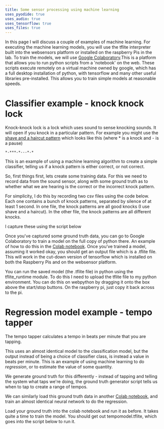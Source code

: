 ```yaml
---
title: Some sensor processing using machine learning
uses_pyodide: true
uses_audio: true
uses_tensorflow: true
uses_files: true
---
```

In this page I will discuss a couple of examples of machine learning. For executing the machine learning models, you will use the tflite interpreter built into the websensors platform or installed on the raspberry Pis in the lab. To train the models, we will use [Google Colaboratory](https://colab.research.google.com/?utm_source=scs-index).This is a platform that allows you to run python scripts from a 'notebook' on the web. These scripts execute remotely on a virtual machine owned by google, which has a full desktop installation of python, with tensorflow and many other useful libraries pre-installed. This allows you to train simple models at reasonable speeds.

# Classifier example - knock knock lock

Knock-knock lock is a lock which uses sound to sense knocking sounds. It will open if you knock in a particular pattern. For example you might use the [shave and a haircut pattern](https://en.wikipedia.org/wiki/Shave_and_a_Haircut) which looks like this (where * is a knock and - is a pause)


```
*-***-*---*-*
```

This is an example of using a machine learning algorithm to create a simple classifier, telling us if a knock pattern is either correct, or not correct.

So, first things first, lets create some training data. For this we need to record data from the sound sensor, along with some ground truth as to whether what we are hearing is the correct or the incorrect knock pattern.

For simplicity, I do this by recording two csv files using the code below. Each one contains a bunch of knock patterns, separated by silence of at least 1 second. In one file, the knock patterns are all good knocks (I use shave and a haircut). In the other file, the knock patterns are all different knocks.

I capture these using the script below

<script>
makePyodideBox({
    codeString:`
import sensors
import time
# for raspberry pi, we put the sound sensor on pin A0
sensors.set_pins({"sound":0})

RECORDING_TYPE_GAP=0
RECORDING_TYPE_GOOD=1
RECORDING_TYPE_BAD=2

# set this to good or bad before you run the script
RECORDING_TYPE = RECORDING_TYPE_GOOD
# threshold between silence and start of a knock pattern - this may need to be different if you're on raspberry pi
SILENCE_LEVEL=128

ground_truth=0
last_loud_time=None
print("time","sound level","ground truth",sep=',')
while True:
    snd_level=sensors.sound.get_level()
    cur_time=time.time()
    if snd_level>SILENCE_LEVEL:
        last_loud_time=cur_time
        if ground_truth==0:
            # a noise, this is the start of a knock
            ground_truth=RECORDING_TYPE
    if ground_truth!=0 and snd_level<SILENCE_LEVEL:
        # silence for more than one second is the end of a pattern
        if cur_time-last_loud_time>1:
            ground_truth=0
    print(cur_time,snd_level,ground_truth,sep=',')
    time.sleep(0.01) # 100th of a second
`  ,hasConsole:true,hasGraph:true,showCode:true,editable:true,showFileButtons:true,caption:"Capture ground truth datasets using this script"})
</script>

Once you've captured some ground truth data, you can go to Google Colaboratory to train a model on the full copy of python there. An example of how to do this in the [Colab notebook](https://colab.research.google.com/github/joemarshall/websensors/blob/main/assets/python/KnockLock.ipynb). Once you've trained a model, assuming it worked okay, you should get an output file which is a .tflite file. This will work in the cut-down version of tensorflow which is installed on both the Raspberry Pis and on the websensor platform.

You can run the saved model (the .tflite file) in python using the tflite_runtime module. To do this I need to upload the tflite file to my python environment. You can do this on webpython by dragging it onto the box above the start/stop buttons. On the raspberry pi, just copy it back across to the pi.

<script>
makePyodideBox({
    codeString:`
import sensors
import time
import numpy as np
from tflite_runtime.interpreter import Interpreter

# for raspberry pi, we put the sound sensor on pin A0
sensors.set_pins({"sound":0})

# threshold between silence and start of a knock pattern - this may need to be different if you're on raspberry pi
SILENCE_LEVEL=128

tflite_model=Interpreter(model_path="model.tflite")

def check_unlock(sensor_data):
    global tflite_model
    # make the knock pattern be a fixed length 
    sensor_np=np.array(sensor_data)
    # trim silence off the end
    last_sound_pos=np.argmax(np.flip(sensor_np)>128)
    sensor_np=sensor_np[:-last_sound_pos]
    sensor_np=sensor_np-np.min(sensor_np) # min is now zero
    max_sensor=np.max(sensor_np)
    if max_sensor>0:
        sensor_np=sensor_np/max_sensor # max is now one
    # resample it to 512 samples long
    x_out_positions=np.linspace(0,512,512)
    x_original=np.linspace(0,512,len(sensor_np))
    sensor_resampled=np.interp(x_out_positions,x_original,sensor_np)
    # make it have 2 axes - time point, sensor, because this is what tensorflow expects
    sensor_resampled=np.expand_dims(sensor_resampled,-1)
    r=tflite_model.get_signature_runner()
    result=r(x=sensor_resampled.tolist())
    # get the first result no matter what the name of the output is
    first_key=next(iter(result.keys()))
    result=result[first_key][0]

    if(result[1]>result[0]):
        return False
    else:
        return True

current_knock_array=[]

in_knock=0
last_loud_time=None
print("time","sound level")
while True:
    snd_level=sensors.sound.get_level()
    cur_time=time.time()
    if snd_level>SILENCE_LEVEL:
        last_loud_time=cur_time
        if in_knock==0:
            # a noise, this is the start of a knock
            current_knock_array=[]
            in_knock=1
    if in_knock!=0 and snd_level<SILENCE_LEVEL:
        # silence for more than one second is the end of a pattern - now run the model on it        
        if cur_time-last_loud_time>1:
            in_knock=0
            # trim silence off the end of the current knock array
            if check_unlock(current_knock_array):
                print("Unlocked okay")
                time.sleep(5)
            else:
                print("Bad knock pattern")
                time.sleep(2)
    if in_knock:
        current_knock_array.append(snd_level)
    print(cur_time,snd_level,sep=',')
    time.sleep(0.01) # 100th of a second
`  ,hasConsole:true,hasGraph:true,showCode:true,editable:true,showFileButtons:true,hasUploadBox:true,caption:"This script does the unlock implementation by using the pretrained model you created above."})
</script>

# Regression model example - tempo tapper

The tempo tapper calculates a tempo in beats per minute that you are tapping. 

This uses an almost identical model to the classification model, but the output instead of being a choice of classifier class, is instead a value in beats per minute. This is an example of using machine learning to do *regression*, or to estimate the value of some quantity.

We generate ground truth for this differently - instead of tapping and telling the system what taps we're doing, the ground truth generator script tells us when to tap to create a range of tempos.

<script>
makePyodideBox({
    codeString:`
import sensors
import time
import random
from collections import deque

# for raspberry pi, we put the sound sensor on pin A0
sensors.set_pins({"sound":0})

last_beat_times=deque(maxlen=4)

print("is_beat","time","sound level","ground truth",sep=',')
# start off by outputting 120bpm tick
beat_tempo=120
next_beat_time=time.time()+(60/beat_tempo)
tempo_change_beats=4
ground_truth_tempo=0
while True:
    snd_level=sensors.sound.get_level()
    cur_time=time.time()
    if cur_time>=next_beat_time:
        is_beat=111
        if len(last_beat_times)==4:
            # calculate the bpm based on the time for previous 4 beats 
            ground_truth_tempo= (60*4)/(cur_time-last_beat_times[0])
        last_beat_times.append(next_beat_time)
        next_beat_time+=(60/beat_tempo)
        tempo_change_beats-=1
        if tempo_change_beats==0:
            # tempos from 60-180 only here
            beat_tempo=(random.random()*120.0)+60
            tempo_change_beats=8
    else:
        is_beat=0
    print(is_beat,cur_time,snd_level,ground_truth_tempo,sep=',')
    time.sleep(0.01) # 100th of a second
`  ,hasConsole:true,hasGraph:true,showCode:true,editable:true,showFileButtons:true,caption:"Capture ground truth datasets using this script"})
</script>

We can similarly load this ground truth data in another [Colab notebook](https://colab.research.google.com/github/joemarshall/websensors/blob/main/assets/python/Tempo_tapper.ipynb), and train an almost identical neural network to do the regression.

Load your ground truth into the colab notebook and run it as before. It takes quite a time to train the model. You should get out tempomodel.tflite, which goes into the script below to run it.

<script>
makePyodideBox({
    codeString:`

import sensors
import time
import numpy as np
import graphs
from collections import deque

from tflite_runtime.interpreter import Interpreter

# for raspberry pi, we put the sound sensor on pin A0
sensors.set_pins({"sound":0})

tflite_model=Interpreter(model_path="tempomodel.tflite")

sensor_history=deque(maxlen=512)

def get_tempo(sensor_data):
    global tflite_model
    sensor_np=np.array(sensor_data)
    # scale the data so it isn't too big (same as the colab does)
    sensor_np=sensor_np/512.0
    # make it have 2 axes - time point, sensor, because this is what tensorflow expects
    sensor_np=np.expand_dims(sensor_np,-1)
    r=tflite_model.get_signature_runner()
    result=r(x=sensor_np.tolist())
    # get the first result no matter what the name of the output is
    first_key=next(iter(result.keys()))
    result=result[first_key][0]
    return result

graphs.set_style("sound","rgb(0,0,0)",0,1024)
graphs.set_style("tempo","rgb(255,0,0)",0,200,subgraph_y=1)
    
cur_tempo=0
print("time","sound level","tempo",sep=',')
while True:
    snd_level=sensors.sound.get_level()
    cur_time=time.time()
    sensor_history.append(snd_level)
    if len(sensor_history)==512:
        cur_tempo=get_tempo(sensor_history)
    print(cur_time,snd_level,cur_tempo,sep=',')
    graphs.on_value("sound",snd_level)
    graphs.on_value("tempo",cur_tempo)
    time.sleep(0.01) # 100th of a second
`  ,hasConsole:true,hasGraph:true,showCode:true,editable:true,showFileButtons:true,hasUploadBox:true,caption:"This script does the tempo tap implementation by using the pretrained model you created above."})
</script>